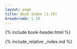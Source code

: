 ```yaml
---
layout: page
title: Book Index (1.19)
breadcrumb: 1.19
---
```

{% include book-header.html %}

{% include_relative _index.md %}